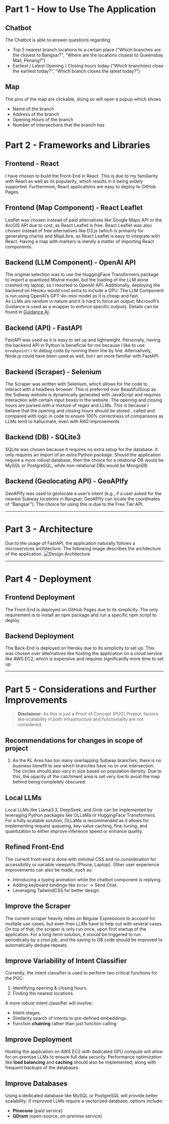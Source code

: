 # Part 1 - How to Use The Application

## Chatbot
The Chatbot is able to answer questions regarding
- Top 5 nearest branch locations to a certain place ("Which branches are the closest to Bangsar?", "Where are the locations closest to Queensbay Mall, Penang?")
- Earliest / Latest Opening / Closing hours today ("Which branch(es) close the earliest today?", "Which branch closes the latest today?")

## Map
The pins of the map are clickable, doing so will open a popup which shows
- Name of the branch
- Address of the branch
- Opening Hours of the branch
- Number of intersections that the branch has

# Part 2 - Frameworks and Libraries

## Frontend - React
I have chosen to build the Front-End in React. This is due to my familiarity with React as well as its popularity, which results in it being widely supported. Furthermore, React applications are easy to deploy to GitHub Pages.

## Frontend (Map Component) - React Leaflet
Leaflet was chosen instead of paid alternatives like Google Maps API or the ArcGIS API due to cost, as React Leaflet is free. React Leaflet was also chosen instead of free alternatives like D3.js (which is primarily for generating charts) and MapLibre, as React Leaflet is easy to integrate with React. Having a map with markers is merely a matter of importing React components.

## Backend (LLM Component) - OpenAI API
The original selection was to use the HuggingFace Transformers package to import a quantized Mistral model, but the loading of the LLM alone crashed my laptop, so I resorted to OpenAI API. Additionally, deploying the backend on Heroku would cost extra to include a GPU. The LLM Component is run using OpenAI’s GPT-4o-mini model as it is cheap and fast.  
As LLMs are random in nature and it is hard to force an output, Microsoft’s Guidance is used as a wrapper to enforce specific outputs. Details can be found in [Guidance AI](https://github.com/guidance-ai/guidance).

## Backend (API) - FastAPI
FastAPI was used as it is easy to set up and lightweight. Personally, having the backend API in Python is beneficial for me because I like to use `breakpoint()` to debug code by running them line by line. Alternatively, Node.js could have been used as well, but I am more familiar with FastAPI.

## Backend (Scraper) - Selenium
The Scraper was written with Selenium, which allows for the code to interact with a headless browser. This is preferred over BeautifulSoup as the Subway website is dynamically generated with JavaScript and requires interaction with certain input boxes in the website. The opening and closing hours are parsed with a mixture of regex and LLMs. This is because I believe that the opening and closing hours should be stored , called and compared with logic in code to ensure 100% correctness of comparisons as LLMs tend to hallucinate, even with RAG improvements.

## Backend (DB) - SQLite3
SQLite was chosen because it requires no extra setup for the database. It only requires an import of an extra Python package. Should the application require a more robust database, then the choice for a relational DB would be MySQL or PostgreSQL, while non-relational DBs would be MongoDB.

## Backend (Geolocating API) - GeoAPIfy
GeoAPIfy was used to geolocate a user’s intent (e.g., if a user asked for the nearest Subway locations in Bangsar, GeoAPIfy can locate the coordinates of “Bangsar”). The choice for using this is due to the Free Tier API.

---

# Part 3 - Architecture
Due to the usage of FastAPI, the application naturally follows a microservices architecture. The following image describes the architecture of the application. 
![Design Architecture](https://i.ibb.co/35rHmYd4/image.png)

---

# Part 4 - Deployment

## Frontend Deployment
The Front-End is deployed on GitHub Pages due to its simplicity. The only requirement is to install an npm package and run a specific npm script to deploy.

## Backend Deployment
The Back-End is deployed on Heroku due to its simplicity to set up. This was chosen over alternatives like hosting the application on a cloud service like AWS EC2, which is expensive and requires significantly more time to set up.

---

# Part 5 - Considerations and Further Improvements

> **Disclaimer:** As this is just a Proof of Concept (POC) Project, factors like scalability in both infrastructure and functionality are not considered. 

## Recommendations for changes in scope of project
1. As the KL Area has too many overlapping Subway branches, there is no business benefit to see which branches have no or one intersection. The circles should also vary in size based on population density. Due to this, the opacity of the catchment area is set very low to avoid the map behind being completely obscured.

## Local LLMs
Local LLMs like Llama3.3, DeepSeek, and Grok can be implemented by leveraging Python packages like OLLaMa or HuggingFace Transformers. For a fully scalable solution, OLLaMa is recommended as it allows for implementing request queueing, key-value caching, fine-tuning, and quantization to either improve inference speed or enhance quality.

## Refined Front-End
The current front-end is done with minimal CSS and no consideration for accessibility or variable viewports (Phone, Laptop). Other user experience improvements can also be made, such as:
- Introducing a typing animation while the chatbot component is replying.
- Adding keyboard bindings like `Enter` -> Send Chat.
- Leveraging TailwindCSS for better design.

## Improve the Scraper
The current scraper heavily relies on Regular Expressions to account for multiple use cases, but even then LLMs have to help out with several cases. On top of that, the scraper is only run once, upon first startup of the application. For a long-term solution, it should be triggered to run periodically by a cron job, and the saving to DB code should be improved to automatically dedupe repeats.

## Improve Variability of Intent Classifier
Currently, the intent classifier is used to perform two critical functions for the POC:
1. Identifying opening & closing hours.
2. Finding the nearest locations.

A more robust intent classifier will involve:
- Intent stages.
- Similarity search of intents to pre-defined embeddings.
- Function **chaining** rather than just function calling.

## Improve Deployment
Hosting the application on AWS EC2 with dedicated GPU compute will allow for on-premise LLMs to ensure full data security. Performance optimization like **load balancing** and **caching** should also be implemented, along with frequent backups of the databases.

## Improve Databases
Using a dedicated database like MySQL or PostgreSQL will provide better scalability. If improved LLMs require a vectorized database, options include:
- **Pinecone** (paid service)
- **QDrant** (open-source, on-premise service)
